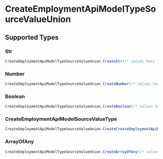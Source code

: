 # CreateEmploymentApiModelTypeSourceValueUnion


## Supported Types

### Str

```csharp
CreateEmploymentApiModelTypeSourceValueUnion.CreateStr(/* values here */);
```

### Number

```csharp
CreateEmploymentApiModelTypeSourceValueUnion.CreateNumber(/* values here */);
```

### Boolean

```csharp
CreateEmploymentApiModelTypeSourceValueUnion.CreateBoolean(/* values here */);
```

### CreateEmploymentApiModelSourceValueType

```csharp
CreateEmploymentApiModelTypeSourceValueUnion.CreateCreateEmploymentApiModelSourceValueType(/* values here */);
```

### ArrayOfAny

```csharp
CreateEmploymentApiModelTypeSourceValueUnion.CreateArrayOfAny(/* values here */);
```
